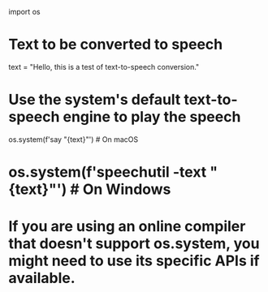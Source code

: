 import os

# Text to be converted to speech
text = "Hello, this is a test of text-to-speech conversion."

# Use the system's default text-to-speech engine to play the speech
os.system(f'say "{text}"')  # On macOS
# os.system(f'speechutil -text "{text}"')  # On Windows

# If you are using an online compiler that doesn't support os.system, you might need to use its specific APIs if available.
